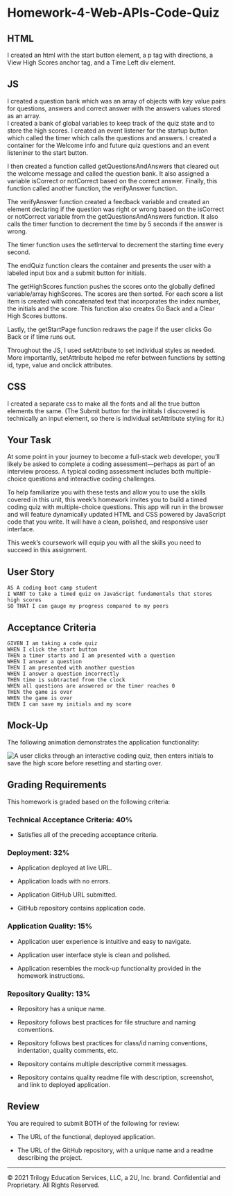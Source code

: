 # Homework-4-Web-APIs-Code-Quiz

## HTML
I created an html with the start button element, a p tag with directions, a View High Scores anchor tag, and a Time Left div element.  

## JS
I created a question bank which was an array of objects with key value pairs for questions, answers and correct answer with the answers values stored as an array.  
I created a bank of global variables to keep track of the quiz state and to store the high scores. 
I created an event listener for the startup button which called the timer which calls the questions and answers. 
I created a container for the Welcome info and future quiz questions and an event listeniner to the start button. 

I then created a function called getQuestionsAndAnswers that cleared out the welcome message and called the question bank. It also assigned a variable isCorrect or notCorrect based on the correct answer. Finally, this function called another function, the verifyAnswer function.  

The verifyAnswer function created a feedback variable and created an element declaring if the question was right or wrong based on the isCorrect or notCorrect variable from the getQuestionsAndAnswers function.  It also calls the timer function to decrement the time by 5 seconds if the answer is wrong. 

The timer function uses the setInterval to decrement the starting time every second. 

The endQuiz function clears the container and presents the user with a labeled input box and a submit button for initials. 

The getHighScores function pushes the scores onto the globally defined variable/array highScores. The scores are then sorted.  For each score a list item is created with concatenated text that incorporates the index number, the initials and the score. This function also creates Go Back and a Clear High Scores buttons. 

Lastly, the getStartPage function redraws the page if the user clicks Go Back or if time runs out.  

Throughout the JS, I used setAttribute to set individual styles as needed.  More importantly, setAttribute helped me refer between functions by setting id, type, value and onclick attributes.  

## CSS 
I created a separate css to make all the fonts and all the true button elements the same.  (The Submit button for the inititals I discovered is technically an input element, so there is individual setAttribute styling for it.)  





## Your Task

At some point in your journey to become a full-stack web developer, you’ll likely be asked to complete a coding assessment&mdash;perhaps as part of an interview process. A typical coding assessment includes both multiple-choice questions and interactive coding challenges. 

To help familiarize you with these tests and allow you to use the skills covered in this unit, this week’s homework invites you to build a timed coding quiz with multiple-choice questions. This app will run in the browser and will feature dynamically updated HTML and CSS powered by JavaScript code that you write. It will have a clean, polished, and responsive user interface. 

This week’s coursework will equip you with all the skills you need to succeed in this assignment.

## User Story

```
AS A coding boot camp student
I WANT to take a timed quiz on JavaScript fundamentals that stores high scores
SO THAT I can gauge my progress compared to my peers
```

## Acceptance Criteria

```
GIVEN I am taking a code quiz
WHEN I click the start button
THEN a timer starts and I am presented with a question
WHEN I answer a question
THEN I am presented with another question
WHEN I answer a question incorrectly
THEN time is subtracted from the clock
WHEN all questions are answered or the timer reaches 0
THEN the game is over
WHEN the game is over
THEN I can save my initials and my score
```

## Mock-Up

The following animation demonstrates the application functionality:

![A user clicks through an interactive coding quiz, then enters initials to save the high score before resetting and starting over.](./Assets/04-web-apis-homework-demo.gif)

## Grading Requirements

This homework is graded based on the following criteria: 

### Technical Acceptance Criteria: 40%

* Satisfies all of the preceding acceptance criteria.

### Deployment: 32%

* Application deployed at live URL.

* Application loads with no errors.

* Application GitHub URL submitted.

* GitHub repository contains application code.

### Application Quality: 15%

* Application user experience is intuitive and easy to navigate.

* Application user interface style is clean and polished.

* Application resembles the mock-up functionality provided in the homework instructions.

### Repository Quality: 13%

* Repository has a unique name.

* Repository follows best practices for file structure and naming conventions.

* Repository follows best practices for class/id naming conventions, indentation, quality comments, etc.

* Repository contains multiple descriptive commit messages.

* Repository contains quality readme file with description, screenshot, and link to deployed application.

## Review

You are required to submit BOTH of the following for review:

* The URL of the functional, deployed application.

* The URL of the GitHub repository, with a unique name and a readme describing the project.

---

© 2021 Trilogy Education Services, LLC, a 2U, Inc. brand. Confidential and Proprietary. All Rights Reserved.
